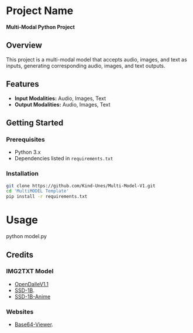 # Project Name

**Multi-Modal Python Project**

## Overview

This project is a multi-modal model that accepts audio, images, and text as inputs, generating corresponding audio, images, and text outputs.

## Features

- **Input Modalities:** Audio, Images, Text
- **Output Modalities:** Audio, Images, Text

## Getting Started

### Prerequisites

- Python 3.x
- Dependencies listed in `requirements.txt`

### Installation

```bash
git clone https://github.com/Kind-Unes/Multi-Model-V1.git
cd 'MultiMODEL Template'
pip install -r requirements.txt
```
# Usage

python model.py


## Credits

### IMG2TXT Model

- [OpenDalleV1.1](https://huggingface.co/dataautogpt3/OpenDalleV1.1)
- [SSD-1B](https://huggingface.co/segmind/SSD-1B).
- [SSD-1B-Anime](https://huggingface.co/furusu/SSD-1B-anime)


### Websites
- [Base64-Viewer](https://base64-viewer.onrender.com).



